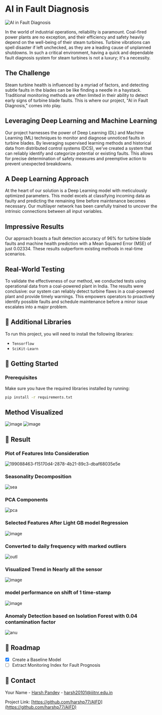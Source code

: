 <!-- About the Project -->
# AI in Fault Diagnosis

![AI in Fault Diagnosis](https://github.com/harshp77/AIFD/assets/76607486/3552caed-8753-4e25-8699-f81da95f6c10.png)

In the world of industrial operations, reliability is paramount. Coal-fired power plants are no exception, and their efficiency and safety heavily depend on the well-being of their steam turbines. Turbine vibrations can spell disaster if left unchecked, as they are a leading cause of unplanned shutdowns. In such a critical environment, having a quick and dependable fault diagnosis system for steam turbines is not a luxury; it's a necessity.

## The Challenge

Steam turbine health is influenced by a myriad of factors, and detecting subtle faults in the blades can be like finding a needle in a haystack. Traditional monitoring methods are often limited in their ability to detect early signs of turbine blade faults. This is where our project, "AI in Fault Diagnosis," comes into play.

## Leveraging Deep Learning and Machine Learning

Our project harnesses the power of Deep Learning (DL) and Machine Learning (ML) techniques to monitor and diagnose unnoticed faults in turbine blades. By leveraging supervised learning methods and historical data from distributed control systems (DCS), we've created a system that can reliably identify and categorize potential or existing faults. This allows for precise determination of safety measures and preemptive action to prevent unexpected breakdowns.

## A Deep Learning Approach

At the heart of our solution is a Deep Learning model with meticulously optimized parameters. This model excels at classifying incoming data as faulty and predicting the remaining time before maintenance becomes necessary. Our multilayer network has been carefully trained to uncover the intrinsic connections between all input variables.

## Impressive Results

Our approach boasts a fault detection accuracy of 96% for turbine blade faults and machine health prediction with a Mean Squared Error (MSE) of just 0.02334. These results outperform existing methods in real-time scenarios.

## Real-World Testing

To validate the effectiveness of our method, we conducted tests using operational data from a coal-powered plant in India. The results were conclusive: our system can reliably detect turbine flaws in a coal-powered plant and provide timely warnings. This empowers operators to proactively identify possible faults and schedule maintenance before a minor issue escalates into a major problem.

<!-- Additional Libraries -->
## :key: Additional Libraries

To run this project, you will need to install the following libraries:

- `Tensorflow`
- `SciKit-Learn`

<!-- Getting Started -->
## :toolbox: Getting Started

### Prerequisites

Make sure you have the required libraries installed by running:

```bash
pip install -r requirements.txt
```


## Method Visualized

![image](https://github.com/harshp77/AIFD/assets/76607486/26a75c47-0298-4571-814a-d5224fca1613)
![image](https://github.com/harshp77/AIFD/assets/76607486/b7d18a04-62c1-4533-97c8-17cbee4724d9)


<!-- Feature Visualization -->
## :eyes: Result

### Plot of Features Into Consideration

![199088463-f15170d4-2878-4b21-89c3-dbaf68035e5e](https://github.com/harshp77/AIFD/assets/76607486/5411833c-ef77-414b-aeb6-77b6f93fcb95)


### Seasonality Decomposition 

![sea](https://user-images.githubusercontent.com/76607486/199089417-c4488e6d-78da-4d3c-af7d-2bb07d56b2c2.png)

### PCA Components 

![pca](https://user-images.githubusercontent.com/76607486/199089798-84feac7c-2a38-4733-b539-db5d092eca5f.png)

### Selected Features After Light GB model Regression

![image](https://user-images.githubusercontent.com/76607486/197850009-26c30fad-1a2b-4e41-b7a2-e3d32a7ac7e2.png )


### Converted to daily frequency with marked outliers

![outl](https://user-images.githubusercontent.com/76607486/199090528-619ef7c4-7803-4b35-b68f-53c38c6cdb40.png)

### Visualized Trend in Nearly all the sensor

![image](https://user-images.githubusercontent.com/76607486/197852095-1bdf884e-9fc0-4eb3-9c5f-eaf54c4012c6.png)

### model performance on shift of 1 time-stamp

![image](https://user-images.githubusercontent.com/76607486/197852992-43c9d74a-a05d-4e34-b50b-d20a307a7bb7.png)

### Anomaly Detection based on Isolation Forest with 0.04 contamination factor

![anu](https://user-images.githubusercontent.com/76607486/199090093-ff5c05bd-efc1-4201-8b21-5f589a9ebcf6.png)

<!-- Roadmap -->
## :compass: Roadmap

* [x] Create a Baseline Model
* [ ] Extract Monitoring Index for Fault Prognosis

<!-- Contact -->
## :handshake: Contact

Your Name - [Harsh Pandey]() - harsh20101@iiitnr.edu.in

Project Link: [https://github.com/harshp77/AIFD](https://github.com/harshp77/AIFD)




